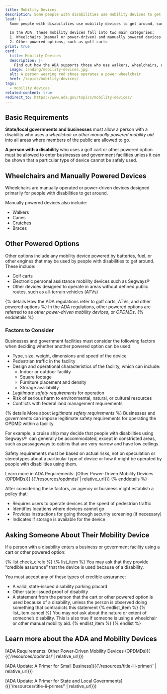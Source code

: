 ```yaml
---
title: Mobility Devices
description: Some people with disabilities use mobility devices to get around, such as walkers, wheelchairs, or other power-driven devices. People with disabilities may use a variety of mobility devices based on their needs.
lead: |-
  Some people with disabilities use mobility devices to get around, such as walkers, wheelchairs, or other power-driven devices. People with disabilities may use a variety of mobility devices based on their needs.

  In the ADA, these mobility devices fall into two main categories:
  1. Wheelchairs (manual or power-driven) and manually powered devices
  2. Other powered options, such as golf carts
print: true
card:
  title: Mobility Devices
  description: |-
    Find out how the ADA supports those who use walkers, wheelchairs, and other power-driven devices to get around.
  image: landing/mobility-devices.jpg
  alt: A person wearing red shoes operates a power wheelchair
  href: /topics/mobility-devices/
tags:
  - mobility devices
related-content: true
redirect_to: https://www.ada.gov/topics/mobility-devices/
---
```


## Basic Requirements

**State/local governments and businesses** must allow a person with a disability who uses a _wheelchair or other manually powered mobility aid_ into all areas where members of the public are allowed to go.

**A person with a disability** who uses a golf cart or other powered option must be allowed to enter businesses and government facilities unless it can be shown that a particular type of device cannot be safely used.

## Wheelchairs and Manually Powered Devices

Wheelchairs are manually operated or power-driven devices designed primarily for people with disabilities to get around.

Manually powered devices also include:

- Walkers
- Canes
- Crutches
- Braces

## Other Powered Options

Other options include any mobility device powered by batteries, fuel, or other engines that may be used by people with disabilities to get around. These include:

- Golf carts
- Electronic personal assistance mobility devices such as Segways®
- Other devices designed to operate in areas without defined public routes, such as all-terrain vehicles (ATVs)

{% details How the ADA regulations refer to golf carts, ATVs, and other powered options %}
In the ADA regulations, other powered options are referred to as <i>other power-driven mobility devices</i>, or <i>OPDMDs</i>.
{% enddetails %}

### Factors to Consider

Businesses and government facilities must consider the following factors when deciding whether another powered option can be used:

- Type, size, weight, dimensions and speed of the device
- Pedestrian traffic in the facility
- Design and operational characteristics of the facility, which can include:
  - Indoor or outdoor facility
  - Square footage
  - Furniture placement and density
  - Storage availability
- _Legitimate safety requirements_ for operation
- Risk of serious harm to environmental, natural, or cultural resources
- Conflicts with federal land management requirements

{% details More about <em>legitimate safety requirements</em> %}
Businesses and governments can impose legitimate safety requirements for operating the OPDMD within a facility.

For example, a cruise ship may decide that people with disabilities using Segways®  can generally be accommodated, except in constricted areas, such as passageways to cabins that are very narrow and have low ceilings.

Safety requirements must be based on actual risks, not on speculation or stereotypes about a particular type of device or how it might be operated by people with disabilities using them.

Learn more in ADA Requirements: [Other Power-Driven Mobility Devices (OPDMDs)]( {{'/resources/opdmds/'| relative_url}})
{% enddetails %}

After considering these factors, an agency or business might establish a policy that:

- Requires users to operate devices at the speed of pedestrian traffic
- Identifies locations where devices cannot go
- Provides instructions for going through security screening (if necessary)
- Indicates if storage is available for the device

## Asking Someone About Their Mobility Device

If a person with a disability enters a business or government facility using a cart or other powered option:

{% list check_circle %}
{% list_item %}
You may ask that they provide “credible assurance” that the device is used because of a disability.

You must accept any of these types of credible assurance:

- A valid, state-issued disability parking placard
- Other state-issued proof of disability
- A statement from the person that the cart or other powered option is used because of a disability, unless the person is observed doing something that contradicts this statement
  {% endlist_item %}
  {% list_item cancel %}
  You may not ask about the nature or extent of someone’s disability. This is also true if someone is using a wheelchair or other manual mobility aid.
  {% endlist_item %}
  {% endlist %}

## Learn more about the ADA and Mobility Devices

[ADA Requirements: Other Power-Driven Mobility Devices (OPDMDs)]( {{'/resources/opdmds/'| relative_url}})

[ADA Update: A Primer for Small Business]({{'/resources/title-iii-primer/' | relative_url}})

[ADA Update: A Primer for State and Local Governments]({{'/resources/title-ii-primer/' | relative_url}})
